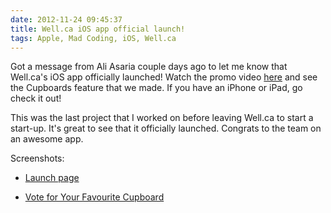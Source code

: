 ```yaml
---
date: 2012-11-24 09:45:37
title: Well.ca iOS app official launch!
tags: Apple, Mad Coding, iOS, Well.ca
---
```

Got a message from Ali Asaria couple days ago to let me know that Well.ca's iOS
app officially launched! Watch the promo video [here][1] and see the Cupboards feature
that we made. If you have an iPhone or iPad, go check it out!

This was the last project that I worked on before leaving Well.ca to start a
start-up. It's great to see that it officially launched. Congrats to the team on
an awesome app.

Screenshots:

- [Launch page][2]
- [Vote for Your Favourite Cupboard][3]

  [1]: http://well.ca/app/
  [2]: http://asset0.dannysu.com/ahBzfmltYWdlZGF0YXN0b3JlcgwLEgVpbWFnZRjZNgw
  [3]: http://asset0.dannysu.com/ahBzfmltYWdlZGF0YXN0b3JlcgwLEgVpbWFnZRjBPgw
